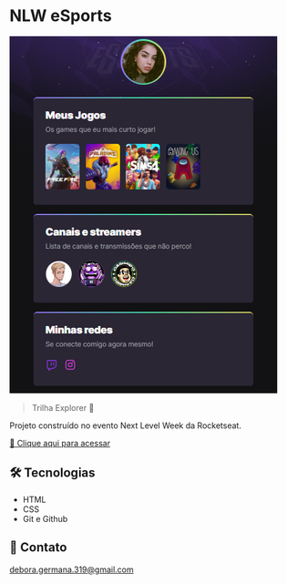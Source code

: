 # NLW eSports

![preview](./.github/deboragrp.github.io_nlw-esports-explorer_.png)

> Trilha Explorer 🚀

Projeto construído no evento Next Level Week da Rocketseat.

[🔗 Clique aqui para acessar](https://deboragrp.github.io/nlw-esports-explorer/)

## 🛠 Tecnologias

- HTML
- CSS
- Git e Github

## 📧 Contato

debora.germana.319@gmail.com
